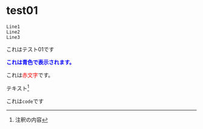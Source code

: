 # test01

```code
Line1
Line2
Line3
```
これはテスト01です

<section style="color: blue; font-weight: bold;">
これは青色で表示されます。
</section>

これは<span style="color: red; ">赤文字</span>です。

テキスト[^1]
[^1]: 注釈の内容

これは`code`です